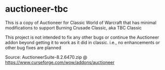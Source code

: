 # auctioneer-tbc

This is a copy of Auctioneer for Classic World of Warcraft that has minimal modifications to support Burning Crusade Classic, aka TBC Classic

This project is not intended to fix any other bugs or continue the Auctioneer addon beyond getting it to work as it did in classic.
i.e., no enhancements or other bug fixes are planned

Source: AuctioneerSuite-8.2.6470.zip @ https://www.curseforge.com/wow/addons/auctioneer
